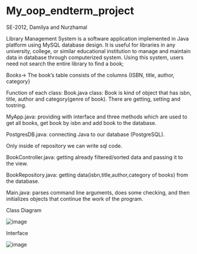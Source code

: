 # My_oop_endterm_project
SE-2012, Damilya and Nurzhamal



Library Management System is a software application implemented in Java platform using MySQL database design. It is useful for libraries in any university, college, or similar educational institution to manage and maintain data in database through computerized system. Using this system, users need not search the entire library to find a book;



Books-> The book’s table consists of the columns {ISBN, title, author, category}




Function of each class:
Book.java class: Book is kind of object that has isbn, title, author and category(genre of book). There are getting, setting and tostring.

MyApp.java: providing with interface and three methods which are used to get all books, get book by isbn and add book to the database.

PostgresDB.java: connecting Java to our database (PostgreSQL).

Only inside of repository we can write sql code.

BookController.java: getting already filtered/sorted data and passing it to the view.

BookRepository.java: getting data(isbn,title,author,category of books) from the database.

Main.java: parses command line arguments, does some checking, and then initializes objects that continue the work of the program. 



Class Diagram


![image](https://user-images.githubusercontent.com/74738634/110336182-cf615900-804e-11eb-9eb7-8e5753a5422f.png)

Interface

![image](https://user-images.githubusercontent.com/74738634/110337676-5f53d280-8050-11eb-941c-40e705941762.png)
